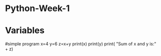 # Python-Week-1
# Variables
#simple program
x=4
y=6
z=x+y
print(x)
print(y)
print( "Sum of x and y is:" + z)
